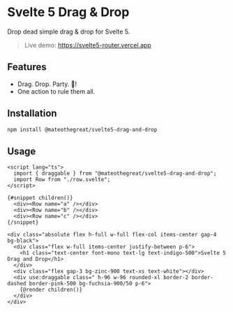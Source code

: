 # Svelte 5 Drag & Drop

Drop dead simple drag & drop for Svelte 5.
> Live demo: <https://svelte5-router.vercel.app>

## Features

- Drag. Drop. Party. 🚀!
- One action to rule them all.

## Installation

```bash
npm install @mateothegreat/svelte5-drag-and-drop
```

## Usage

```svelte
<script lang="ts">
  import { draggable } from "@mateothegreat/svelte5-drag-and-drop";
  import Row from "./row.svelte";
</script>

{#snippet children()}
  <div><Row name="a" /></div>
  <div><Row name="b" /></div>
  <div><Row name="c" /></div>
{/snippet}

<div class="absolute flex h-full w-full flex-col items-center gap-4 bg-black">
  <div class="flex w-full items-center justify-between p-6">
    <h1 class="text-center font-mono text-lg text-indigo-500">Svelte 5 Drag and Drop</h1>
  </div>
  <div class="flex gap-3 bg-zinc-900 text-xs text-white"></div>
  <div use:draggable class=" h-96 w-96 rounded-xl border-2 border-dashed border-pink-500 bg-fuchsia-900/50 p-6">
    {@render children()}
  </div>
</div>
````
